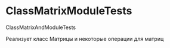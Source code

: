 # ClassMatrixModuleTests
ClassMatrixAndModuleTests

Реализует класс Матрицы и некоторые операции для матриц
